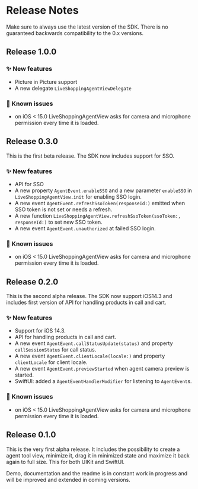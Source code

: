 # Release Notes

Make sure to always use the latest version of the SDK. There is no guaranteed backwards compatibility to the 0.x versions.

## Release 1.0.0

### ✨ New features

* Picture in Picture support
* A new delegate `LiveShoppingAgentViewDelegate`

### 🐛 Known issues

* on iOS < 15.0 LiveShoppingAgentView asks for camera and microphone permission every time it is loaded.

## Release 0.3.0

This is the first beta release. The SDK now includes support for SSO.

### ✨ New features

* API for SSO
* A new property `AgentEvent.enableSSO` and a new parameter `enableSSO` in `LiveShoppingAgentView.init` for enabling SSO login.
* A new event `AgentEvent.refreshSsoToken(responseId:)` emitted when SSO token is not set or needs a refresh.
* A new function `LiveShoppingAgentView.refreshSsoToken(ssoToken:, responseId:)` to set new SSO token.
* A new event `AgentEvent.unauthorized` at failed SSO login.

### 🐛 Known issues

* on iOS < 15.0 LiveShoppingAgentView asks for camera and microphone permission every time it is loaded.

## Release 0.2.0

This is the second alpha release. The SDK now support iOS14.3 and includes first version of API for handling products in call and cart.

### ✨ New features

* Support for iOS 14.3.
* API for handling products in call and cart.
* A new event `AgentEvent.callStatusUpdate(status)` and property `callSessionStatus` for call status.
* A new event `AgentEvent.clientLocale(locale:)` and property `clientLocale` for client locale.
* A new event `AgentEvent.previewStarted` when agent camera preview is started.
* SwiftUI: added a `AgentEventHandlerModifier` for listening to `AgentEvent`s.

### 🐛 Known issues

* on iOS < 15.0 LiveShoppingAgentView asks for camera and microphone permission every time it is loaded.

## Release 0.1.0

This is the very first alpha release. It includes the possibility to create a agent tool view, minimize it, drag it in minimized state and maximize it back again to full size. This for both UIKit and SwiftUI.

Demo, documentation and the readme is in constant work in progress and will be improved and extended in coming versions.

